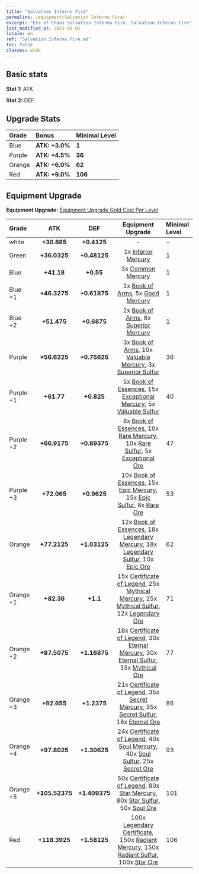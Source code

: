 ```yaml
---
title: "Salvation Inferno Fire"
permalink: /equipment/Salvation Inferno Fire/
excerpt: "Era of Chaos Salvation Inferno Fire. Salvation Inferno Fire"
last_modified_at: 2021-03-01
locale: en
ref: "Salvation Inferno Fire.md"
toc: false
classes: wide
---
```


## Basic stats
 **Stat 1:** ATK

 **Stat 2:** DEF

## Upgrade Stats

  |     Grade    |   Bonus | Minimal Level | 
  |:-------------|:--------|:--------------| 
  | Blue | **ATK: +3.0%** | **1** | 
  | Purple | **ATK: +4.5%** | **36** | 
  | Orange | **ATK: +6.0%** | **62** | 
  | Red | **ATK: +9.0%** | **106** | 


## Equipment Upgrade
 **Equipment Upgrade:** [Equipment Upgrade Gold Cost Per Level](/equipment/EquipmentUpgradeCostPerLevel/) 

  |          Grade      | ATK | DEF | Equipment Upgrade | Minimal Level |
  |:--------------------|:---------:|:---------:|:----------------:|:--------------|
  | white | **+30.885** | **+0.4125** | - | - |
  | Green | **+36.0325** | **+0.48125** | 1x [Inferior Mercury](/Items/mat_27/) | 1 |
  | Blue | **+41.18** | **+0.55** | 3x [Common Mercury](/Items/mat_65/) | 1 |
  | Blue +1 | **+46.3275** | **+0.61875** | 1x [Book of Arms](/Items/mat_32/), 5x [Good Mercury](/Items/mat_102/) | 1 |
  | Blue +2 | **+51.475** | **+0.6875** | 2x [Book of Arms](/Items/mat_71/), 8x [Superior Mercury](/Items/mat_15/) | 1 |
  | Purple | **+56.6225** | **+0.75625** | 3x [Book of Arms](/Items/mat_6/), 10x [Valuable Mercury](/Items/mat_58/), 3x [Superior Sulfur](/Items/mat_30/) | 36 |
  | Purple +1 | **+61.77** | **+0.825** | 5x [Book of Essences](/Items/mat_44/), 15x [Exceptional Mercury](/Items/mat_91/), 5x [Valuable Sulfur](/Items/mat_66/) | 40 |
  | Purple +2 | **+66.9175** | **+0.89375** | 8x [Book of Essences](/Items/mat_84/), 10x [Rare Mercury](/Items/mat_29/), 10x [Rare Sulfur](/Items/mat_46/), 5x [Exceptional Ore](/Items/mat_67/) | 47 |
  | Purple +3 | **+72.065** | **+0.9625** | 10x [Book of Essences](/Items/mat_20/), 15x [Epic Mercury](/Items/mat_70/), 15x [Epic Sulfur](/Items/mat_83/), 8x [Rare Ore](/Items/mat_2/) | 53 |
  | Orange | **+77.2125** | **+1.03125** | 12x [Book of Essences](/Items/mat_60/), 18x [Legendary Mercury](/Items/mat_3/), 18x [Legendary Sulfur](/Items/mat_18/), 10x [Epic Ore](/Items/mat_42/) | 62 |
  | Orange +1 | **+82.36** | **+1.1** | 15x [Certificate of Legend](/Items/mat_96/), 25x [Mythical Mercury](/Items/mat_50/), 25x [Mythical Sulfur](/Items/mat_35/), 12x [Legendary Ore](/Items/mat_81/) | 71 |
  | Orange +2 | **+87.5075** | **+1.16875** | 18x [Certificate of Legend](/Items/mat_25/), 30x [Eternal Mercury](/Items/mat_62/), 30x [Eternal Sulfur](/Items/mat_97/), 15x [Mythical Ore](/Items/mat_23/) | 77 |
  | Orange +3 | **+92.655** | **+1.2375** | 21x [Certificate of Legend](/Items/mat_38/), 35x [Secret Mercury](/Items/mat_22/), 35x [Secret Sulfur](/Items/mat_7/), 18x [Eternal Ore](/Items/mat_36/) | 86 |
  | Orange +4 | **+97.8025** | **+1.30625** | 24x [Certificate of Legend](/Items/mat_100/), 40x [Soul Mercury](/Items/mat_34/), 40x [Soul Sulfur](/Items/mat_73/), 25x [Secret Ore](/Items/mat_99/) | 93 |
  | Orange +5 | **+105.52375** | **+1.409375** | 50x [Certificate of Legend](/Items/mat_11/), 80x [Star Mercury](/Items/mat_98/), 80x [Star Sulfur](/Items/mat_101/), 50x [Soul Ore](/Items/mat_8/) | 101 |
  | Red | **+118.3925** | **+1.58125** | 100x [Legendary Certificate](/Items/mat_76/), 150x [Radiant Mercury](/Items/mat_24/), 150x [Radiant Sulfur](/Items/mat_10/), 100x [Star Ore](/Items/mat_72/) | 106 |


